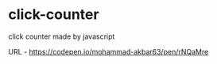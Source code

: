 # click-counter
click counter made by javascript

URL - https://codepen.io/mohammad-akbar63/pen/rNQaMre
